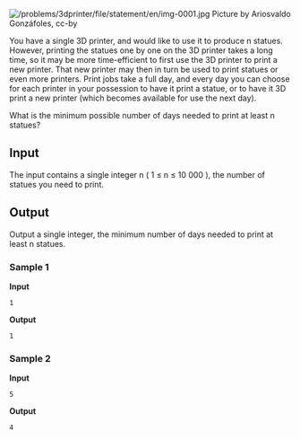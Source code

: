 ![/problems/3dprinter/file/statement/en/img-0001.jpg](https://open.kattis.com/problems/3dprinter/file/statement/en/img-0001.jpg)
Picture by
Ariosvaldo Gonzáfoles, cc-by

You have a single 3D printer, and would like to use it to
produce n statues.
However, printing the statues one by one on the 3D printer
takes a long time, so it may be more time-efficient to first
use the 3D printer to print a new printer. That new printer may
then in turn be used to print statues or even more printers.
Print jobs take a full day, and every day you can choose for
each printer in your possession to have it print a statue, or
to have it 3D print a new printer (which becomes available for
use the next day).

What is the minimum possible number of days needed to print
at least n statues?

## Input
The input contains a single integer n ( 1
≤ n ≤ 10 000 ), the number of statues you need to
print.

## Output
Output a single integer, the minimum number of days needed
to print at least n statues.

### Sample 1
**Input**
```text
1
```
**Output**
```text
1
```

### Sample 2
**Input**
```text
5
```
**Output**
```text
4
```
